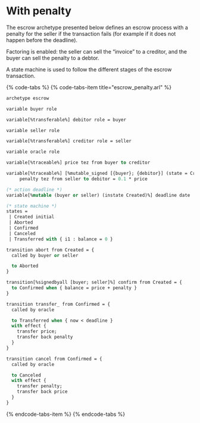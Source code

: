 # With penalty

The escrow archetype presented below defines an escrow process with a penalty for the seller if the transaction fails \(for example if it does not happen before the deadline\).

Factoring is enabled: the seller can sell the “invoice” to a creditor, and the buyer can sell the penalty to a debtor.

A state machine is used to follow the different stages of the escrow transaction.

{% code-tabs %}
{% code-tabs-item title="escrow\_penalty.arl" %}
```ocaml
archetype escrow

variable buyer role

variable[%transferable%] debitor role = buyer

variable seller role

variable[%transferable%] creditor role = seller

variable oracle role

variable[%traceable%] price tez from buyer to creditor

variable[%traceable%] [%mutable_signed [{buyer}; {debitor}] (state = Created)%]
     penalty tez from seller to debitor = 0.1 * price

(* action deadline *)
variable[%mutable (buyer or seller) (instate Created)%] deadline date

(* state machine *)
states =
 | Created initial
 | Aborted
 | Confirmed
 | Canceled
 | Transferred with { i1 : balance = 0 }

transition abort from Created = {
  called by buyer or seller

  to Aborted
}

transition[%signedbyall [buyer; seller]%] confirm from Created = {
  to Confirmed when { balance = price + penalty }
}

transition transfer_ from Confirmed = {
  called by oracle

  to Transferred when { now < deadline }
  with effect {
    transfer price;
    transfer back penalty
  }
}

transition cancel from Confirmed = {
  called by oracle

  to Canceled
  with effect {
    transfer penalty;
    transfer back price
  }
}

```
{% endcode-tabs-item %}
{% endcode-tabs %}



